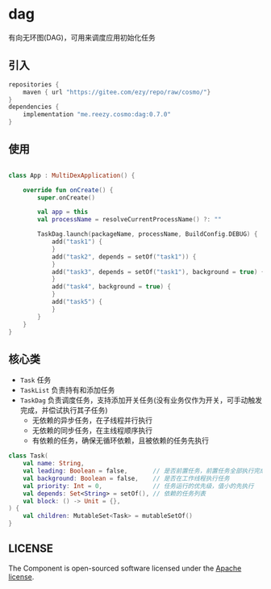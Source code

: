 # dag

有向无环图(DAG)，可用来调度应用初始化任务


## 引入

``` groovy
repositories {
    maven { url "https://gitee.com/ezy/repo/raw/cosmo/"}
}
dependencies {
    implementation "me.reezy.cosmo:dag:0.7.0"
}
```

## 使用

```kotlin

class App : MultiDexApplication() {

    override fun onCreate() {
        super.onCreate()

        val app = this
        val processName = resolveCurrentProcessName() ?: ""

        TaskDag.launch(packageName, processName, BuildConfig.DEBUG) {
            add("task1") {
            }
            add("task2", depends = setOf("task1")) {
            }
            add("task3", depends = setOf("task1"), background = true) {
            }
            add("task4", background = true) {
            }
            add("task5") {
            }
        }
    }
}
```

## 核心类

- `Task` 任务
- `TaskList` 负责持有和添加任务
- `TaskDag` 负责调度任务，支持添加开关任务(没有业务仅作为开关，可手动触发完成，并偿试执行其子任务)
  - 无依赖的异步任务，在子线程并行执行
  - 无依赖的同步任务，在主线程顺序执行
  - 有依赖的任务，确保无循环依赖，且被依赖的任务先执行

```kotlin
class Task(
    val name: String,
    val leading: Boolean = false,       // 是否前置任务，前置任务全部执行完成后才开始调度其它任务
    val background: Boolean = false,    // 是否在工作线程执行任务
    val priority: Int = 0,              // 任务运行的优先级，值小的先执行
    val depends: Set<String> = setOf(), // 依赖的任务列表
    val block: () -> Unit = {},
) {
    val children: MutableSet<Task> = mutableSetOf()
}
```

## LICENSE

The Component is open-sourced software licensed under the [Apache license](LICENSE).
